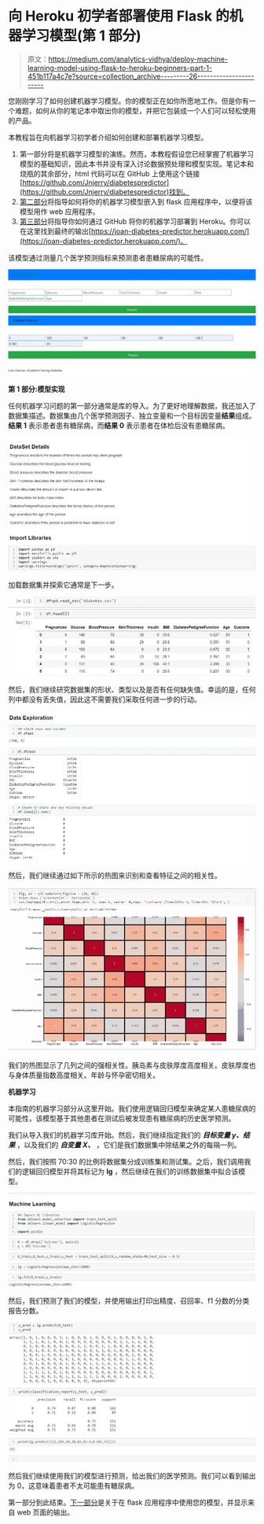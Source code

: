 # 向 Heroku 初学者部署使用 Flask 的机器学习模型(第 1 部分)

> 原文：<https://medium.com/analytics-vidhya/deploy-machine-learning-model-using-flask-to-heroku-beginners-part-1-451b117a4c7e?source=collection_archive---------26----------------------->

您刚刚学习了如何创建机器学习模型。你的模型正在如你所愿地工作。但是你有一个难题，如何从你的笔记本中取出你的模型，并把它包装成一个人们可以轻松使用的产品。

本教程旨在向机器学习初学者介绍如何创建和部署机器学习模型。

1.  第一部分将是机器学习模型的演练。然而，本教程假设您已经掌握了机器学习模型的基础知识，因此本书并没有深入讨论数据预处理和模型实现。笔记本和烧瓶的其余部分，html 代码可以在 GitHub 上使用这个链接[https://github.com/Jnjerry/diabetespredictor](https://github.com/Jnjerry/diabetespredictor)找到。
2.  [第二部分](https://ngugijoan.medium.com/deploy-machine-learning-model-using-flask-to-heroku-beginners-part-2-6db424211e3d)将指导如何将你的机器学习模型嵌入到 flask 应用程序中，以便将该模型用作 web 应用程序。
3.  [第三部分](https://ngugijoan.medium.com/deploy-machine-learning-model-using-flask-to-heroku-beginners-part-3-849c2458c363)将指导你如何通过 GitHub 将你的机器学习部署到 Heroku。你可以在这里找到最终的输出[https://joan-diabetes-predictor.herokuapp.com/](https://joan-diabetes-predictor.herokuapp.com/)。

该模型通过测量几个医学预测指标来预测患者患糖尿病的可能性。

![](img/b84ae8b6830f08f70cb284ec34a33042.png)![](img/0fae858787195114f6812b9f6022a7d8.png)

**第 1 部分:模型实现**

任何机器学习问题的第一部分通常是库的导入。为了更好地理解数据，我还加入了数据集描述。数据集由几个医学预测因子、独立变量和一个目标因变量**结果**组成。**结果 1** 表示患者患有糖尿病，而**结果 0** 表示患者在体检后没有患糖尿病。

![](img/5d87474acdcaea2902a9c2be6298f38f.png)

加载数据集并探索它通常是下一步。

![](img/d427b1a553d48d05d36c0f31c2583da6.png)

然后，我们继续研究数据集的形状、类型以及是否有任何缺失值。幸运的是，任何列中都没有丢失值，因此这不需要我们采取任何进一步的行动。

![](img/7cd4bd4f5802d9c6e6947e5fdd7ad38f.png)

然后，我们继续通过如下所示的热图来识别和查看特征之间的相关性。

![](img/4157c76cd7acf47dead513e997d20bfc.png)

我们的热图显示了几列之间的强相关性。胰岛素与皮肤厚度高度相关。皮肤厚度也与身体质量指数高度相关。年龄与怀孕密切相关。

**机器学习**

本指南的机器学习部分从这里开始。我们使用逻辑回归模型来确定某人患糖尿病的可能性，该模型基于其他患者在测试后被发现患有糖尿病的历史医学预测。

我们从导入我们的机器学习库开始。然后，我们继续指定我们的 ***目标变量 y、结果*** ，以及我们的 ***自变量 X、*** ，它们是我们数据集中除结果之外的每隔一列。

然后，我们按照 70:30 的比例将数据集分成训练集和测试集。之后，我们调用我们的逻辑回归模型并将其标记为 **lg** ，然后继续在我们的训练数据集中拟合该模型。

![](img/1f2899f078a92ed059e774128b0fcbe5.png)

然后，我们预测了我们的模型，并使用输出打印出精度、召回率、f1 分数的分类报告分数。

![](img/c9b9cc8bbd671afcbd7e178e82d05e29.png)![](img/ddca8e7fa10ad3a6d807d39b4876716b.png)

然后我们继续使用我们的模型进行预测，给出我们的医学预测。我们可以看到输出为 0，这意味着患者不太可能患有糖尿病。

第一部分到此结束。[下一部分](https://ngugijoan.medium.com/deploy-machine-learning-model-using-flask-to-heroku-beginners-part-2-6db424211e3d)是关于在 flask 应用程序中使用您的模型，并显示来自 web 页面的输出。